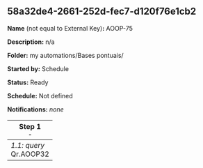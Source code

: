 ## 58a32de4-2661-252d-fec7-d120f76e1cb2

**Name** (not equal to External Key)**:** AOOP-75

**Description:** n/a

**Folder:** my automations/Bases pontuais/

**Started by:** Schedule

**Status:** Ready

**Schedule:** Not defined

**Notifications:** _none_


| Step 1<br>_<small>-</small>_ |
| --- |
| _1.1: query_<br>Qr.AOOP32 |
